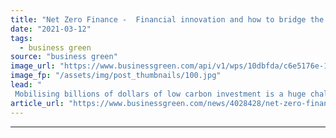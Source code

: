 ```yaml
---
title: "Net Zero Finance -  Financial innovation and how to bridge the green investment chasm"
date: "2021-03-12"
tags: 
  - business green
source: "business green"
image_url: "https://www.businessgreen.com/api/v1/wps/10dbfda/c6e5176e-1e98-44f7-b8c0-1fad18e02286/2/canary-wharf-original-185x114.jpg"
image_fp: "/assets/img/post_thumbnails/100.jpg"
lead: "
 Mobilising billions of dollars of low carbon investment is a huge challenge, but it is also a massive opportunity for those financiers willing to innovate in pursuit of net zero emissions ..."
article_url: "https://www.businessgreen.com/news/4028428/net-zero-finance-financial-innovation-bridge-green-investment-chasm"
---
```


---
